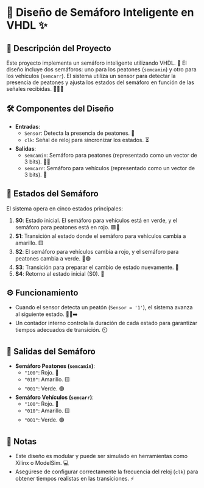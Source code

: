 # 🚦 Diseño de Semáforo Inteligente en VHDL ✨

## 📝 Descripción del Proyecto
Este proyecto implementa un semáforo inteligente utilizando VHDL. 🧠 El diseño incluye dos semáforos: uno para los peatones (`semcamin`) y otro para los vehículos (`semcarr`). El sistema utiliza un sensor para detectar la presencia de peatones y ajusta los estados del semáforo en función de las señales recibidas. 🚶‍♂️🚗

## 🛠️ Componentes del Diseño
- **Entradas**:
  - `Sensor`: Detecta la presencia de peatones. 👀
  - `clk`: Señal de reloj para sincronizar los estados. ⏳
- **Salidas**:
  - `semcamin`: Semáforo para peatones (representado como un vector de 3 bits). 🚶‍♀️
  - `semcarr`: Semáforo para vehículos (representado como un vector de 3 bits). 🚗

## 🔄 Estados del Semáforo
El sistema opera en cinco estados principales:
1. **S0**: Estado inicial. El semáforo para vehículos está en verde, y el semáforo para peatones está en rojo. 🟩🔴
2. **S1**: Transición al estado donde el semáforo para vehículos cambia a amarillo. 🟨
3. **S2**: El semáforo para vehículos cambia a rojo, y el semáforo para peatones cambia a verde. 🔴🟢
4. **S3**: Transición para preparar el cambio de estado nuevamente. 🔄
5. **S4**: Retorno al estado inicial (S0). 🔁

## ⚙️ Funcionamiento
- Cuando el sensor detecta un peatón (`Sensor = '1'`), el sistema avanza al siguiente estado. 🚶‍♂️➡️
- Un contador interno controla la duración de cada estado para garantizar tiempos adecuados de transición. ⏲️

## 🚦 Salidas del Semáforo
- **Semáforo Peatones (`semcamin`)**:
  - `"100"`: Rojo. 🔴
  - `"010"`: Amarillo. 🟨
  - `"001"`: Verde. 🟢
- **Semáforo Vehículos (`semcarr`)**:
  - `"100"`: Rojo. 🔴
  - `"010"`: Amarillo. 🟨
  - `"001"`: Verde. 🟢

## 📝 Notas
- Este diseño es modular y puede ser simulado en herramientas como Xilinx o ModelSim. 💻
- Asegúrese de configurar correctamente la frecuencia del reloj (`clk`) para obtener tiempos realistas en las transiciones. ⚡
